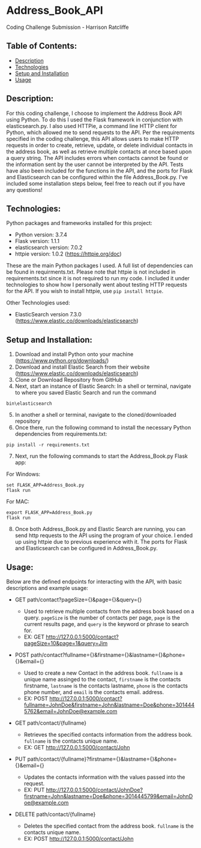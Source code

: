 # Address_Book_API
Coding Challenge Submission - Harrison Ratcliffe

## Table of Contents:
* [Description](#description)
* [Technologies](#technologies)
* [Setup and Installation](#setup-and-installation)
* [Usage](#usage)

## Description:
For this coding challenge, I choose to implement the Address Book API using Python. To do this I used the Flask framework in conjunction with elasticsearch.py. I also used HTTPie, a command line HTTP client for Python, which allowed me to send requests to the API. Per the requirements specified in the coding challenge, this API allows users to make HTTP requests in order to create, retrieve, update, or delete individual contacts in the address book, as well as retrieve multiple contacts at once based upon a query string. The API includes errors when contacts cannot be found or the information sent by the user cannot be interpreted by the API. Tests have also been included for the functions in the API, and the ports for Flask and Elasticsearch can be configured within the file Address_Book.py. I've included some installation steps below, feel free to reach out if you have any questions!
	
## Technologies:
Python packages and frameworks installed for this project:
* Python version: 3.7.4
* Flask version: 1.1.1
* elasticsearch version: 7.0.2
* httpie version: 1.0.2 (https://httpie.org/doc)

These are the main Python packages I used. A full list of dependencies can be found in requirments.txt. Please note that httpie is not included in requirements.txt since it is not required to run my code. I included it under technologies to show how I personally went about testing HTTP requests for the API. If you wish to install httpie, use ```pip install httpie```.

Other Technologies used:
* ElasticSearch version 7.3.0 (https://www.elastic.co/downloads/elasticsearch)

	
## Setup and Installation:
1. Download and install Python onto your machine (https://www.python.org/downloads/)
2. Download and install Elastic Search from their website (https://www.elastic.co/downloads/elasticsearch)
3. Clone or Download Repository from GitHub
4. Next, start an instance of Elastic Search: In a shell or terminal, navigate to where you saved Elastic Search and run the command
  ```
  bin\elasticsearch
  ```
5. In another a shell or terminal, navigate to the cloned/downloaded repository
6. Once there, run the following command to install the necessary Python dependencies from requirements.txt:
  ```
  pip install -r requirements.txt
  ```
7. Next, run the following commands to start the Address_Book.py Flask app:

  For Windows:
  ```
  set FLASK_APP=Address_Book.py
  flask run
  ```
  For MAC:
  ```
  export FLASK_APP=Address_Book.py
  flask run
  ```
8. Once both Address_Book.py and Elastic Search are running, you can send http requests to the API using the program of your choice. I ended up using httpie due to previous experience with it. The ports for Flask and Elasticsearch can be configured in Address_Book.py.


## Usage:
Below are the defined endpoints for interacting with the API, with basic descriptions and example usage:
 * GET path/contact?pageSize={}&page={}&query={}
   - Used to retrieve multiple contacts from the address book based on a query. `pageSize` is the number of contacts per page, `page` is the current results page, and `query` is the keyword or phrase to search for. 
   - EX: GET http://127.0.0.1:5000/contact?pageSize=10&page=1&query=Jim
   
 * POST path/contact?fullname={}&firstname={}&lastname={}&phone={}&email={}
   - Used to create a new Contact in the address book. `fullname` is a unique name assinged to the contact, `firstname` is the contacts firstname, `lastname` is the contacts lastname, `phone` is the contacts phone number, and `email` is the contacts email. address.
   - EX: POST http://127.0.0.1:5000/contact?fullname=JohnDoe&firstname=John&lastname=Doe&phone=3014445762&email=JohnDoe@example.com
 
 * GET path/contact/{fullname}
   - Retrieves the specified contacts information from the address book. `fullname` is the contacts unique name.
   - EX: GET http://127.0.0.1:5000/contact/John 
 
 * PUT path/contact/{fullname}?firstname={}&lastname={}&phone={}&email={}
   - Updates the contacts information with the values passed into the request. 
   - EX: PUT http://127.0.0.1:5000/contact/JohnDoe?firstname=John&lastname=Doe&phone=3014445799&email=JohnDoe@example.com
 
 * DELETE path/contact/{fullname}
   - Deletes the specified contact from the address book. `fullname` is the contacts unique name.
   - EX: POST http://127.0.0.1:5000/contact/John 
